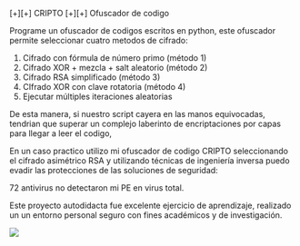 [+][+] CRIPTO [+][+]
Ofuscador de codigo

Programe un ofuscador de codigos escritos en python, este ofuscador permite seleccionar cuatro metodos de cifrado:
    
    
  1. Cifrado con fórmula de número primo (método 1)
  2. Cifrado XOR + mezcla + salt aleatorio (método 2)
  3. Cifrado RSA simplificado (método 3)
  4. CIfrado XOR con clave rotatoria (método 4)
  5. Ejecutar múltiples iteraciones aleatorias
     
De esta manera, si nuestro script cayera en las manos equivocadas, tendrian que superar
un complejo laberinto de encriptaciones por capas para llegar a leer el codigo,

En un caso practico utilizo mi ofuscador de codigo CRIPTO seleccionando el cifrado asimétrico RSA y utilizando técnicas de ingeniería inversa
puedo evadir las protecciones de las soluciones de seguridad: 

   72 antivirus no detectaron mi PE en virus total.

Este proyecto autodidacta fue excelente ejercicio de aprendizaje, realizado un un entorno personal seguro con fines académicos y de investigación.

![](https://github.com/eusebio-orozco/ofuscador-de-codigo/blob/42925fed35f3d26dbeb17c93a305535d02e82c94/ofuscador_de_codigo.gif)
